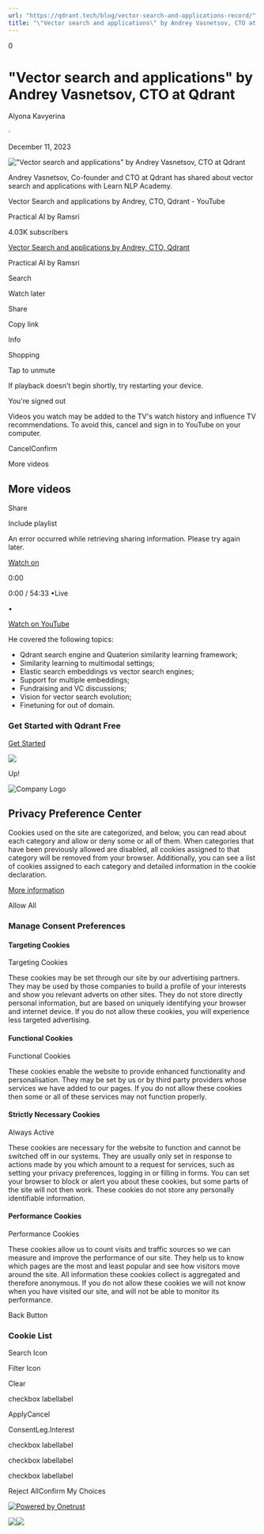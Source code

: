 ```yaml
---
url: "https://qdrant.tech/blog/vector-search-and-applications-record/"
title: "\"Vector search and applications\" by Andrey Vasnetsov, CTO at Qdrant - Qdrant"
---
```


0

# "Vector search and applications" by Andrey Vasnetsov, CTO at Qdrant

Alyona Kavyerina

·

December 11, 2023

!["Vector search and applications" by Andrey Vasnetsov, CTO at Qdrant](https://qdrant.tech/blog/vector-search-and-applications-record/preview/title.jpg)

Andrey Vasnetsov, Co-founder and CTO at Qdrant has shared about vector search and applications with Learn NLP Academy.

Vector Search and applications by Andrey, CTO, Qdrant - YouTube

Practical AI by Ramsri

4.03K subscribers

[Vector Search and applications by Andrey, CTO, Qdrant](https://www.youtube.com/watch?v=MVUkbMYPYTE)

Practical AI by Ramsri

Search

Watch later

Share

Copy link

Info

Shopping

Tap to unmute

If playback doesn't begin shortly, try restarting your device.

You're signed out

Videos you watch may be added to the TV's watch history and influence TV recommendations. To avoid this, cancel and sign in to YouTube on your computer.

CancelConfirm

More videos

## More videos

Share

Include playlist

An error occurred while retrieving sharing information. Please try again later.

[Watch on](https://www.youtube.com/watch?v=MVUkbMYPYTE&embeds_referring_euri=https%3A%2F%2Fqdrant.tech%2F&embeds_referring_origin=https%3A%2F%2Fqdrant.tech)

0:00

0:00 / 54:33
•Live

•

[Watch on YouTube](https://www.youtube.com/watch?v=MVUkbMYPYTE "Watch on YouTube")

He covered the following topics:

- Qdrant search engine and Quaterion similarity learning framework;
- Similarity learning to multimodal settings;
- Elastic search embeddings vs vector search engines;
- Support for multiple embeddings;
- Fundraising and VC discussions;
- Vision for vector search evolution;
- Finetuning for out of domain.

### Get Started with Qdrant Free

[Get Started](https://cloud.qdrant.io/signup?ajs_anonymous_id=4d704e97-a06c-4d9c-98c9-3df7c29e0d06)

![](https://qdrant.tech/img/rocket.svg)

Up!

![Company Logo](https://cdn.cookielaw.org/logos/static/ot_company_logo.png)

## Privacy Preference Center

Cookies used on the site are categorized, and below, you can read about each category and allow or deny some or all of them. When categories that have been previously allowed are disabled, all cookies assigned to that category will be removed from your browser.
Additionally, you can see a list of cookies assigned to each category and detailed information in the cookie declaration.


[More information](https://qdrant.tech/legal/privacy-policy/#cookies-and-web-beacons)

Allow All

### Manage Consent Preferences

#### Targeting Cookies

Targeting Cookies

These cookies may be set through our site by our advertising partners. They may be used by those companies to build a profile of your interests and show you relevant adverts on other sites. They do not store directly personal information, but are based on uniquely identifying your browser and internet device. If you do not allow these cookies, you will experience less targeted advertising.

#### Functional Cookies

Functional Cookies

These cookies enable the website to provide enhanced functionality and personalisation. They may be set by us or by third party providers whose services we have added to our pages. If you do not allow these cookies then some or all of these services may not function properly.

#### Strictly Necessary Cookies

Always Active

These cookies are necessary for the website to function and cannot be switched off in our systems. They are usually only set in response to actions made by you which amount to a request for services, such as setting your privacy preferences, logging in or filling in forms. You can set your browser to block or alert you about these cookies, but some parts of the site will not then work. These cookies do not store any personally identifiable information.

#### Performance Cookies

Performance Cookies

These cookies allow us to count visits and traffic sources so we can measure and improve the performance of our site. They help us to know which pages are the most and least popular and see how visitors move around the site. All information these cookies collect is aggregated and therefore anonymous. If you do not allow these cookies we will not know when you have visited our site, and will not be able to monitor its performance.

Back Button

### Cookie List

Search Icon

Filter Icon

Clear

checkbox labellabel

ApplyCancel

ConsentLeg.Interest

checkbox labellabel

checkbox labellabel

checkbox labellabel

Reject AllConfirm My Choices

[![Powered by Onetrust](https://cdn.cookielaw.org/logos/static/powered_by_logo.svg)](https://www.onetrust.com/products/cookie-consent/)

![](https://t.co/1/i/adsct?bci=4&dv=America%2FAdak%26en-US%2Cen%26Google%20Inc.%26Linux%20x86_64%26255%261280%261024%264%2624%261280%261024%260%26na&eci=3&event=%7B%7D&event_id=d47590ab-0865-4578-bccc-e2229fc5652b&integration=advertiser&p_id=Twitter&p_user_id=0&pl_id=654f9479-d6eb-4a0c-bc3a-6ff0724f75f2&tw_document_href=https%3A%2F%2Fqdrant.tech%2Fblog%2Fvector-search-and-applications-record%2F&tw_iframe_status=0&txn_id=o81g6&type=javascript&version=2.3.33)![](https://analytics.twitter.com/1/i/adsct?bci=4&dv=America%2FAdak%26en-US%2Cen%26Google%20Inc.%26Linux%20x86_64%26255%261280%261024%264%2624%261280%261024%260%26na&eci=3&event=%7B%7D&event_id=d47590ab-0865-4578-bccc-e2229fc5652b&integration=advertiser&p_id=Twitter&p_user_id=0&pl_id=654f9479-d6eb-4a0c-bc3a-6ff0724f75f2&tw_document_href=https%3A%2F%2Fqdrant.tech%2Fblog%2Fvector-search-and-applications-record%2F&tw_iframe_status=0&txn_id=o81g6&type=javascript&version=2.3.33)